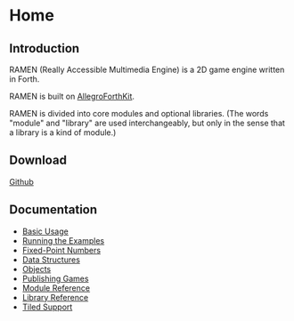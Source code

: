 # Home


## Introduction

RAMEN (Really Accessible Multimedia Engine) is a 2D game engine written in Forth.

RAMEN is built on [AllegroForthKit](https://rogerlevy.github.io/AllegroForthKit/).

RAMEN is divided into core modules and optional libraries.  (The words "module" and "library" are used interchangeably, but only in the sense that a library is a kind of module.)

## Download

[Github](https://github.com/RogerLevy/ramen/)

## Documentation

- [Basic Usage](basic-usage.md)
- [Running the Examples](examples.md)
- [Fixed-Point Numbers](https://rogerlevy.github.io/AllegroForthKit/fixedp.html)
- [Data Structures](structs.md)
- [Objects](objects.md)
- [Publishing Games](publish.md)
- [Module Reference](modules.md)
- [Library Reference](libraries.md)
- [Tiled Support](tiled.md)
